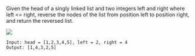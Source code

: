 Given the head of a singly linked list and two integers left and right where left <= right, reverse the nodes of the list from position left to position right, and return the reversed list.

![](https://assets.leetcode.com/uploads/2021/02/19/rev2ex2.jpg)
```
Input: head = [1,2,3,4,5], left = 2, right = 4
Output: [1,4,3,2,5]
```